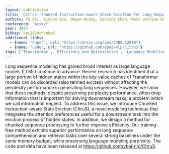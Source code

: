```yaml
---
layout: publication
title: 'Citrus: Chunked Instruction-aware State Eviction For Long Sequence Modeling'
authors: Yu Bai, Xiyuan Zou, Heyan Huang, Sanxing Chen, Marc-antoine Rondeau, Yang Gao, Jackie Chi Kit Cheung
conference: "Arxiv"
year: 2024
bibkey: bai2024chunked
additional_links:
  - {name: "Paper", url: "https://arxiv.org/abs/2406.12018"}
  - {name: "Code", url: "https://github.com/ybai-nlp/CItruS"}
tags: ['Transformer', 'Efficiency and Optimization', 'Language Modeling', 'Model Architecture', 'Training Techniques', 'Attention Mechanism', 'Has Code', 'Pretraining Methods']
---
```

Long sequence modeling has gained broad interest as large language models
(LLMs) continue to advance. Recent research has identified that a large portion
of hidden states within the key-value caches of Transformer models can be
discarded (also termed evicted) without affecting the perplexity performance in
generating long sequences. However, we show that these methods, despite
preserving perplexity performance, often drop information that is important for
solving downstream tasks, a problem which we call information neglect. To
address this issue, we introduce Chunked Instruction-aware State Eviction
(CItruS), a novel modeling technique that integrates the attention preferences
useful for a downstream task into the eviction process of hidden states. In
addition, we design a method for chunked sequence processing to further improve
efficiency. Our training-free method exhibits superior performance on long
sequence comprehension and retrieval tasks over several strong baselines under
the same memory budget, while preserving language modeling perplexity. The code
and data have been released at https://github.com/ybai-nlp/CItruS.
